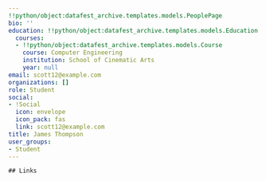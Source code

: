 ```yaml
---
!!python/object:datafest_archive.templates.models.PeoplePage
bio: ''
education: !!python/object:datafest_archive.templates.models.Education
  courses:
  - !!python/object:datafest_archive.templates.models.Course
    course: Computer Engineering
    institution: School of Cinematic Arts
    year: null
email: scott12@example.com
organizations: []
role: Student
social:
- !Social
  icon: envelope
  icon_pack: fas
  link: scott12@example.com
title: James Thompson
user_groups:
- Student
---
```


    ## Links
    